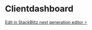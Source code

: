 # Clientdashboard

[Edit in StackBlitz next generation editor ⚡️](https://stackblitz.com/~/github.com/harSF14344/Clientdashboard)